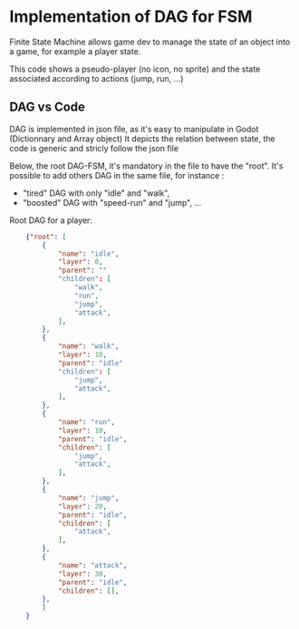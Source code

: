 # Implementation of DAG for FSM

Finite State Machine allows game dev to manage the state of an object into a game, for example a player state.

This code shows a pseudo-player (no icon, no sprite) and the state associated according to actions (jump, run, ...)

## DAG vs Code

DAG is implemented in json file, as it's easy to manipulate in Godot (Dictionnary and Array object)
It depicts the relation between state, the code is generic and stricly follow the json file

Below, the root DAG-FSM, it's mandatory in the file to have the "root". 
It's possible to add others DAG in the same file, for instance :
- "tired" DAG with only "idle" and "walk", 
- "boosted" DAG with "speed-run" and "jump", 
...

Root DAG for a player:

````json
    {"root": [
        {
            "name": "idle",
            "layer": 0,
            "parent": ""
            "children": [
                "walk",
                "run",
                "jump",
                "attack",
            ],
        },
        {
            "name": "walk",
            "layer": 10,
            "parent": "idle"
            "children": [
                "jump",
                "attack",
            ],
        },
        {
            "name": "run",
            "layer": 10,
            "parent": "idle",
            "children": [
                "jump",
                "attack",
            ],
        },
        {
            "name": "jump",
            "layer": 20,
            "parent": "idle",
            "children": [
                "attack",
            ],
        },
        {
            "name": "attack",
            "layer": 30,
            "parent": "idle",
            "children": [],
        },
        ]
    }
````

